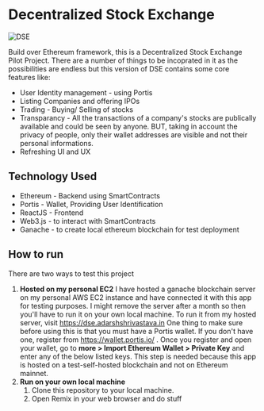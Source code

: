 # Decentralized Stock Exchange
![DSE](https://adarshshrivastava.in/dse.png)

Build over Ethereum framework, this is a Decentralized Stock Exchange Pilot Project. There are a number of things to be incoprated in it as the possibilities are endless but this version of DSE contains some core features like:

 - User Identity management - using Portis
 - Listing Companies and offering IPOs
 - Trading - Buying/ Selling of stocks
 - Transparancy - All the transactions of a company's stocks are publically available and could be seen by anyone. BUT, taking in account the privacy of people, only their wallet addresses are visible and not their personal informations.
 - Refreshing UI and UX

## Technology Used

 - Ethereum - Backend using SmartContracts
 - Portis - Wallet, Providing User Identification
 - ReactJS - Frontend
 - Web3.js - to interact with SmartContracts
 - Ganache - to create local ethereum blockchain for test deployment

## How to run
There are two ways to test this project

 1. **Hosted on my personal EC2**
	I have hosted a ganache blockchain server on my personal AWS EC2 instance and have connected it with this app for testing purposes. I might remove the server after a month so then you'll have to run it on your own local machine.
	To run it from my hosted server, visit https://dse.adarshshrivastava.in
	One thing to make sure before using this is that you must have a Portis wallet. If you don't have one, register from https://wallet.portis.io/ .
	Once you register and open your wallet, go to **more > Import Ethereum Wallet > Private Key** and enter any of the below listed keys. 
	This step is needed because this app is hosted on a test-self-hosted blockchain and not on Ethereum mainnet.
 2. **Run on your own local machine**
	1. Clone this repository to your local machine.
	2. Open Remix in your web browser and do stuff



	